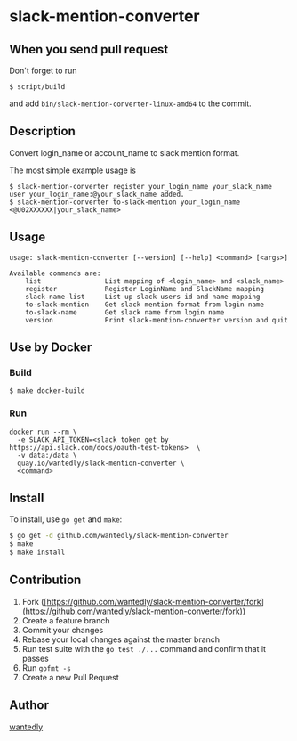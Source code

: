 # slack-mention-converter

## When you send pull request

Don't forget to run

```
$ script/build
```

and add `bin/slack-mention-converter-linux-amd64` to the commit.


## Description

Convert login_name or account_name to slack mention format.

The most simple example usage is

```
$ slack-mention-converter register your_login_name your_slack_name
user your_login_name:@your_slack_name added.
$ slack-mention-converter to-slack-mention your_login_name
<@U02XXXXXX|your_slack_name>
```

## Usage

```
usage: slack-mention-converter [--version] [--help] <command> [<args>]

Available commands are:
    list                List mapping of <login_name> and <slack_name>
    register            Register LoginName and SlackName mapping
    slack-name-list     List up slack users id and name mapping
    to-slack-mention    Get slack mention format from login name
    to-slack-name       Get slack name from login name
    version             Print slack-mention-converter version and quit
```

## Use by Docker

### Build

```
$ make docker-build
```

### Run

```
docker run --rm \
  -e SLACK_API_TOKEN=<slack token get by https://api.slack.com/docs/oauth-test-tokens>  \
  -v data:/data \
  quay.io/wantedly/slack-mention-converter \
  <command>
```


## Install

To install, use `go get` and `make`:

```bash
$ go get -d github.com/wantedly/slack-mention-converter
$ make
$ make install
```

## Contribution

1. Fork ([https://github.com/wantedly/slack-mention-converter/fork](https://github.com/wantedly/slack-mention-converter/fork))
1. Create a feature branch
1. Commit your changes
1. Rebase your local changes against the master branch
1. Run test suite with the `go test ./...` command and confirm that it passes
1. Run `gofmt -s`
1. Create a new Pull Request

## Author

[wantedly](https://github.com/wantedly)
